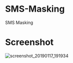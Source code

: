 # SMS-Masking
SMS Masking
# Screenshot
![screenshot_20190117_191934](https://user-images.githubusercontent.com/32659320/51319008-7610c700-1a8e-11e9-9348-29940c383858.png)
